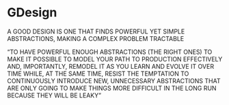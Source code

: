 # GDesign

A GOOD DESIGN IS ONE THAT FINDS POWERFUL YET SIMPLE ABSTRACTIONS, MAKING A COMPLEX PROBLEM TRACTABLE


“TO HAVE POWERFUL ENOUGH ABSTRACTIONS (THE RIGHT ONES) TO MAKE IT POSSIBLE TO MODEL YOUR PATH TO PRODUCTION EFFECTIVELY AND, IMPORTANTLY, REMODEL IT AS YOU LEARN AND EVOLVE IT OVER TIME WHILE, AT THE SAME TIME, RESIST THE TEMPTATION TO CONTINUOUSLY INTRODUCE NEW, UNNECESSARY ABSTRACTIONS THAT ARE ONLY GOING TO MAKE THINGS MORE DIFFICULT IN THE LONG RUN BECAUSE THEY WILL BE LEAKY”
